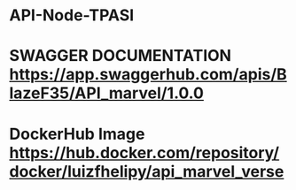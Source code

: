 # API-Node-TPASI
# SWAGGER DOCUMENTATION https://app.swaggerhub.com/apis/BlazeF35/API_marvel/1.0.0
# DockerHub Image https://hub.docker.com/repository/docker/luizfhelipy/api_marvel_verse